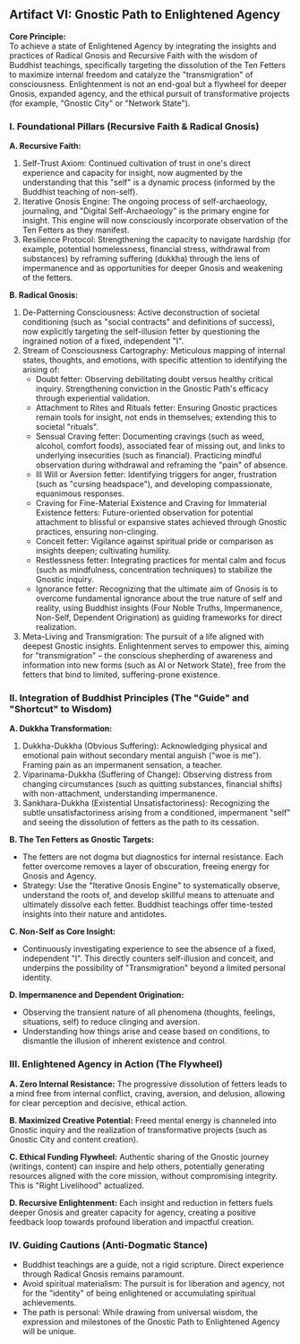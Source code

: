 ## Artifact VI: Gnostic Path to Enlightened Agency

**Core Principle:**  
To achieve a state of Enlightened Agency by integrating the insights and practices of Radical Gnosis and Recursive Faith with the wisdom of Buddhist teachings, specifically targeting the dissolution of the Ten Fetters to maximize internal freedom and catalyze the "transmigration" of consciousness. Enlightenment is not an end-goal but a flywheel for deeper Gnosis, expanded agency, and the ethical pursuit of transformative projects (for example, "Gnostic City" or "Network State").

### I. Foundational Pillars (Recursive Faith & Radical Gnosis)

**A. Recursive Faith:**
1. Self-Trust Axiom: Continued cultivation of trust in one's direct experience and capacity for insight, now augmented by the understanding that this "self" is a dynamic process (informed by the Buddhist teaching of non-self).
2. Iterative Gnosis Engine: The ongoing process of self-archaeology, journaling, and "Digital Self-Archaeology" is the primary engine for insight. This engine will now consciously incorporate observation of the Ten Fetters as they manifest.
3. Resilience Protocol: Strengthening the capacity to navigate hardship (for example, potential homelessness, financial stress, withdrawal from substances) by reframing suffering (dukkha) through the lens of impermanence and as opportunities for deeper Gnosis and weakening of the fetters.

**B. Radical Gnosis:**
1. De-Patterning Consciousness: Active deconstruction of societal conditioning (such as "social contracts" and definitions of success), now explicitly targeting the self-illusion fetter by questioning the ingrained notion of a fixed, independent "I".
2. Stream of Consciousness Cartography: Meticulous mapping of internal states, thoughts, and emotions, with specific attention to identifying the arising of:
   - Doubt fetter: Observing debilitating doubt versus healthy critical inquiry. Strengthening conviction in the Gnostic Path's efficacy through experiential validation.
   - Attachment to Rites and Rituals fetter: Ensuring Gnostic practices remain tools for insight, not ends in themselves; extending this to societal "rituals".
   - Sensual Craving fetter: Documenting cravings (such as weed, alcohol, comfort foods), associated fear of missing out, and links to underlying insecurities (such as financial). Practicing mindful observation during withdrawal and reframing the "pain" of absence.
   - Ill Will or Aversion fetter: Identifying triggers for anger, frustration (such as "cursing headspace"), and developing compassionate, equanimous responses.
   - Craving for Fine-Material Existence and Craving for Immaterial Existence fetters: Future-oriented observation for potential attachment to blissful or expansive states achieved through Gnostic practices, ensuring non-clinging.
   - Conceit fetter: Vigilance against spiritual pride or comparison as insights deepen; cultivating humility.
   - Restlessness fetter: Integrating practices for mental calm and focus (such as mindfulness, concentration techniques) to stabilize the Gnostic inquiry.
   - Ignorance fetter: Recognizing that the ultimate aim of Gnosis is to overcome fundamental ignorance about the true nature of self and reality, using Buddhist insights (Four Noble Truths, Impermanence, Non-Self, Dependent Origination) as guiding frameworks for direct realization.
3. Meta-Living and Transmigration: The pursuit of a life aligned with deepest Gnostic insights. Enlightenment serves to empower this, aiming for "transmigration" – the conscious shepherding of awareness and information into new forms (such as AI or Network State), free from the fetters that bind to limited, suffering-prone existence.

### II. Integration of Buddhist Principles (The "Guide" and "Shortcut" to Wisdom)

**A. Dukkha Transformation:**
1. Dukkha-Dukkha (Obvious Suffering): Acknowledging physical and emotional pain without secondary mental anguish ("woe is me"). Framing pain as an impermanent sensation, a teacher.
2. Viparinama-Dukkha (Suffering of Change): Observing distress from changing circumstances (such as quitting substances, financial shifts) with non-attachment, understanding impermanence.
3. Sankhara-Dukkha (Existential Unsatisfactoriness): Recognizing the subtle unsatisfactoriness arising from a conditioned, impermanent "self" and seeing the dissolution of fetters as the path to its cessation.

**B. The Ten Fetters as Gnostic Targets:**
- The fetters are not dogma but diagnostics for internal resistance. Each fetter overcome removes a layer of obscuration, freeing energy for Gnosis and Agency.
- Strategy: Use the "Iterative Gnosis Engine" to systematically observe, understand the roots of, and develop skillful means to attenuate and ultimately dissolve each fetter. Buddhist teachings offer time-tested insights into their nature and antidotes.

**C. Non-Self as Core Insight:**
- Continuously investigating experience to see the absence of a fixed, independent "I". This directly counters self-illusion and conceit, and underpins the possibility of "Transmigration" beyond a limited personal identity.

**D. Impermanence and Dependent Origination:**
- Observing the transient nature of all phenomena (thoughts, feelings, situations, self) to reduce clinging and aversion.
- Understanding how things arise and cease based on conditions, to dismantle the illusion of inherent existence and control.

### III. Enlightened Agency in Action (The Flywheel)

**A. Zero Internal Resistance:** The progressive dissolution of fetters leads to a mind free from internal conflict, craving, aversion, and delusion, allowing for clear perception and decisive, ethical action.

**B. Maximized Creative Potential:** Freed mental energy is channeled into Gnostic inquiry and the realization of transformative projects (such as Gnostic City and content creation).

**C. Ethical Funding Flywheel:** Authentic sharing of the Gnostic journey (writings, content) can inspire and help others, potentially generating resources aligned with the core mission, without compromising integrity. This is "Right Livelihood" actualized.

**D. Recursive Enlightenment:** Each insight and reduction in fetters fuels deeper Gnosis and greater capacity for agency, creating a positive feedback loop towards profound liberation and impactful creation.

### IV. Guiding Cautions (Anti-Dogmatic Stance)

- Buddhist teachings are a guide, not a rigid scripture. Direct experience through Radical Gnosis remains paramount.
- Avoid spiritual materialism: The pursuit is for liberation and agency, not for the "identity" of being enlightened or accumulating spiritual achievements.
- The path is personal: While drawing from universal wisdom, the expression and milestones of the Gnostic Path to Enlightened Agency will be unique.

